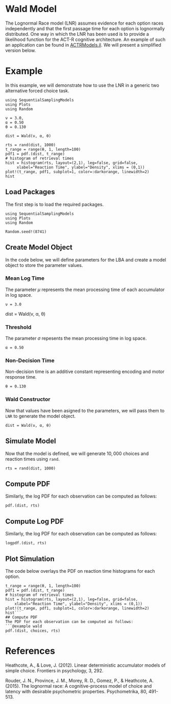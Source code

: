 # Wald Model

The Lognormal Race model (LNR) assumes evidence for each option races independently and that the first passage time for each option is lognormally distributed. One way in which the LNR has been used is to provide a likelihood function for the ACT-R cognitive architecture. An example of such an application can be found in [ACTRModels.jl](https://itsdfish.github.io/ACTRModels.jl/dev/example2/). We will present a simplified version below.

# Example
In this example, we will demonstrate how to use the LNR in a generic two alternative forced choice task. 
```@setup wald
using SequentialSamplingModels
using Plots
using Random

ν = 3.0,
α = 0.50
θ = 0.130

dist = Wald(ν, α, θ)

rts = rand(dist, 1000)
t_range = range(θ, 1, length=100)
pdf1 = pdf.(dist, t_range)
# histogram of retrieval times
hist = histogram(rts, layout=(2,1), leg=false, grid=false,
     xlabel="Reaction Time", ylabel="Density", xlims = (0,1))
plot!(t_range, pdf1, subplot=1, color=:darkorange, linewidth=2)
hist
```

## Load Packages
The first step is to load the required packages.

```@example wald
using SequentialSamplingModels
using Plots
using Random

Random.seed!(8741)
```
## Create Model Object
In the code below, we will define parameters for the LBA and create a model object to store the parameter values. 

### Mean Log Time

The parameter $\mu$ represents the mean processing time of each accumulator in log space.

```@example wald
ν = 3.0
```


dist = Wald(ν, α, θ)
### Threshold

The parameter $\sigma$ repesents the mean processing time in log space.

```@example wald 
α = 0.50
```
### Non-Decision Time
Non-decision time is an additive constant representing encoding and motor response time. 
```@example wald 
θ = 0.130
```
### Wald Constructor 

Now that values have been asigned to the parameters, we will pass them to `LNR` to generate the model object.

```@example wald 
dist = Wald(ν, α, θ)
```
## Simulate Model

Now that the model is defined, we will generate $10,000$ choices and reaction times using `rand`. 

 ```@example wald 
rts = rand(dist, 1000)
```

## Compute  PDF
Similarly, the log PDF for each observation can be computed as follows:

 ```@example wald 
pdf.(dist, rts)
```

## Compute Log PDF
Similarly, the log PDF for each observation can be computed as follows:

 ```@example wald 
logpdf.(dist, rts)
```

## Plot Simulation
The code below overlays the PDF on reaction time histograms for each option.
 ```@example wald 
t_range = range(θ, 1, length=100)
pdf1 = pdf.(dist, t_range)
# histogram of retrieval times
hist = histogram(rts, layout=(2,1), leg=false, grid=false,
     xlabel="Reaction Time", ylabel="Density", xlims = (0,1))
plot!(t_range, pdf1, subplot=1, color=:darkorange, linewidth=2)
hist```
## Compute PDF
The PDF for each observation can be computed as follows:
 ```@example wald 
pdf.(dist, choices, rts)
```
# References

Heathcote, A., & Love, J. (2012). Linear deterministic accumulator models of simple choice. Frontiers in psychology, 3, 292.

Rouder, J. N., Province, J. M., Morey, R. D., Gomez, P., & Heathcote, A. (2015). The lognormal race: A cognitive-process model of choice and latency with desirable psychometric properties. Psychometrika, 80, 491-513.